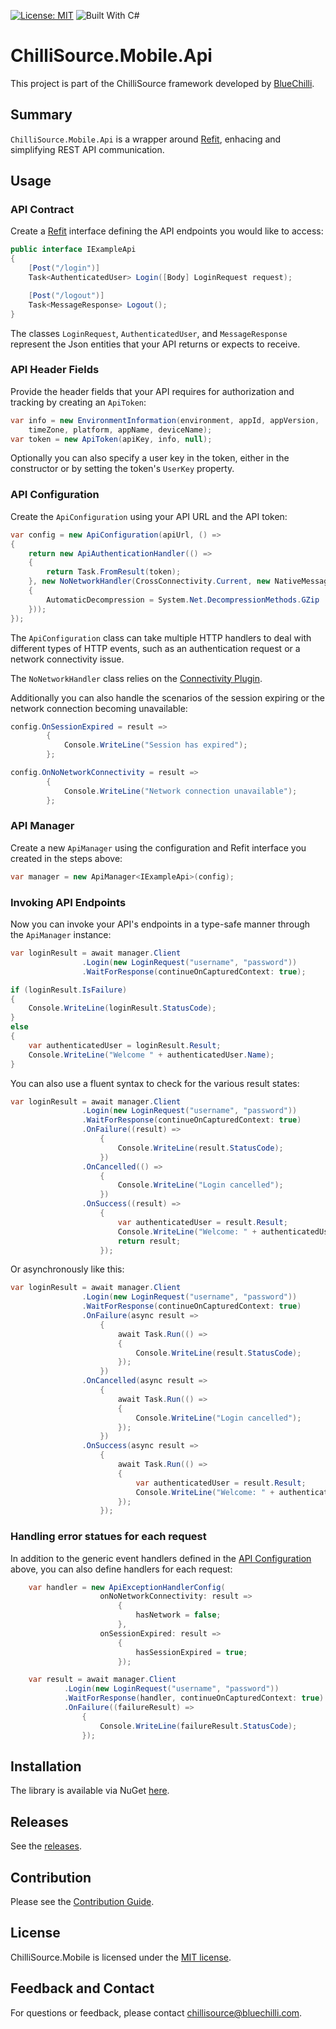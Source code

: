 [![License: MIT](https://img.shields.io/badge/License-MIT-blue.svg)](https://opensource.org/licenses/MIT) ![Built With C#](https://img.shields.io/badge/Built_with-C%23-green.svg)

# ChilliSource.Mobile.Api #

This project is part of the ChilliSource framework developed by [BlueChilli](https://github.com/BlueChilli).

## Summary ##

```ChilliSource.Mobile.Api``` is a wrapper around [Refit](https://github.com/paulcbetts/refit), enhacing and simplifying REST API communication.

## Usage ##

### API Contract ###

Create a [Refit](https://github.com/paulcbetts/refit) interface defining the API endpoints you would like to access:

```csharp
public interface IExampleApi
{    
    [Post("/login")]
    Task<AuthenticatedUser> Login([Body] LoginRequest request);

    [Post("/logout")]
    Task<MessageResponse> Logout();
}
```
The classes ```LoginRequest```, ```AuthenticatedUser```, and ```MessageResponse``` represent the Json entities that your API returns or expects to receive.

### API Header Fields ###

Provide the header fields that your API requires for authorization and tracking by creating an ```ApiToken```:
```csharp
var info = new EnvironmentInformation(environment, appId, appVersion, 
    timeZone, platform, appName, deviceName);
var token = new ApiToken(apiKey, info, null);
```

Optionally you can also specify a user key in the token, either in the constructor or by setting the token's ```UserKey``` property.

### API Configuration ###

Create the ```ApiConfiguration``` using your API URL and the API token:
```csharp
var config = new ApiConfiguration(apiUrl, () =>
{
    return new ApiAuthenticationHandler(() =>
    {
        return Task.FromResult(token);
    }, new NoNetworkHandler(CrossConnectivity.Current, new NativeMessageHandler
    {
        AutomaticDecompression = System.Net.DecompressionMethods.GZip
    }));
});
```

The ```ApiConfiguration``` class can take multiple HTTP handlers to deal with different types
of HTTP events, such as an authentication request or a network connectivity issue.

The ```NoNetworkHandler``` class relies on the [Connectivity Plugin](https://github.com/jamesmontemagno/ConnectivityPlugin).

Additionally you can also handle the scenarios of the session expiring or the network connection becoming unavailable:

```csharp
config.OnSessionExpired = result =>
        {
            Console.WriteLine("Session has expired");            
        };

config.OnNoNetworkConnectivity = result =>
        {
            Console.WriteLine("Network connection unavailable");            
        };
```

### API Manager ###

Create a new ```ApiManager``` using the configuration and Refit interface you created in the steps above:
```csharp
var manager = new ApiManager<IExampleApi>(config);
```

### Invoking API Endpoints ###

Now you can invoke your API's endpoints in a type-safe manner through the ```ApiManager``` instance:

```csharp
var loginResult = await manager.Client
                .Login(new LoginRequest("username", "password"))
                .WaitForResponse(continueOnCapturedContext: true);

if (loginResult.IsFailure)
{
    Console.WriteLine(loginResult.StatusCode);
}
else
{
    var authenticatedUser = loginResult.Result;
    Console.WriteLine("Welcome " + authenticatedUser.Name);
}
```

You can also use a fluent syntax to check for the various result states:

```csharp
var loginResult = await manager.Client
                .Login(new LoginRequest("username", "password"))
                .WaitForResponse(continueOnCapturedContext: true)
                .OnFailure((result) =>
                    {
                        Console.WriteLine(result.StatusCode);
                    })
                .OnCancelled(() =>
                    {
                        Console.WriteLine("Login cancelled");
                    })
                .OnSuccess((result) =>
                    {
                        var authenticatedUser = result.Result;
                        Console.WriteLine("Welcome: " + authenticatedUser.Name);
                        return result;
                    }); 
```

Or asynchronously like this:

```csharp
var loginResult = await manager.Client
                .Login(new LoginRequest("username", "password"))
                .WaitForResponse(continueOnCapturedContext: true)
                .OnFailure(async result =>
                    {
                        await Task.Run(() =>
                        {
                            Console.WriteLine(result.StatusCode);
                        });  
                    })
                .OnCancelled(async result =>
                    {
                        await Task.Run(() =>
                        {
                            Console.WriteLine("Login cancelled");
                        });
                    })
                .OnSuccess(async result =>
                    {
                        await Task.Run(() =>
                        {
                            var authenticatedUser = result.Result;
                            Console.WriteLine("Welcome: " + authenticatedUser.Name);
                        });
                    }); 
```

### Handling error statues for each request ###

In addition to the generic event handlers defined in the [API Configuration](#api-configuration) above, 
you can also define handlers for each request:

```csharp
    var handler = new ApiExceptionHandlerConfig(
                    onNoNetworkConnectivity: result =>
                        {
                            hasNetwork = false;
                        },
                    onSessionExpired: result =>
                        {
                            hasSessionExpired = true;
                        });

    var result = await manager.Client
            .Login(new LoginRequest("username", "password"))
            .WaitForResponse(handler, continueOnCapturedContext: true)
            .OnFailure((failureResult) =>
                {
                    Console.WriteLine(failureResult.StatusCode);
                });
```

## Installation ##

The library is available via NuGet [here](https://www.nuget.org/packages/ChilliSource.Mobile.Api).

## Releases ##

See the [releases](https://github.com/BlueChilli/ChilliSource.Mobile.Api/releases).

## Contribution ##

Please see the [Contribution Guide](.github/CONTRIBUTING.md).

## License ##

ChilliSource.Mobile is licensed under the [MIT license](LICENSE).

## Feedback and Contact ##

For questions or feedback, please contact [chillisource@bluechilli.com](mailto:chillisource@bluechilli.com).
